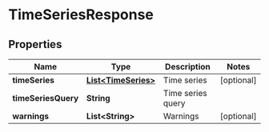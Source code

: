 
# TimeSeriesResponse

## Properties
Name | Type | Description | Notes
------------ | ------------- | ------------- | -------------
**timeSeries** | [**List&lt;TimeSeries&gt;**](TimeSeries.md) | Time series |  [optional]
**timeSeriesQuery** | **String** | Time series query | 
**warnings** | **List&lt;String&gt;** | Warnings |  [optional]



